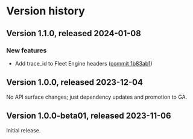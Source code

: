 # Version history

## Version 1.1.0, released 2024-01-08

### New features

- Add trace_id to Fleet Engine headers ([commit 1b83ab1](https://github.com/googleapis/google-cloud-dotnet/commit/1b83ab168426c889cffffd951744576042c91601))

## Version 1.0.0, released 2023-12-04

No API surface changes; just dependency updates and promotion to GA.

## Version 1.0.0-beta01, released 2023-11-06

Initial release.
